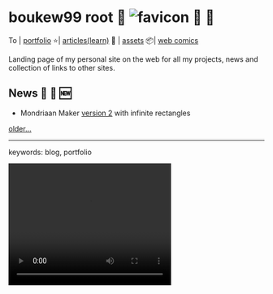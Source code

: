 # boukew99 root 🥦 ![favicon](favicon.ico) 🔖 🔗

To | [portfolio](portfolio.md) ⭐| [articles(learn)](articles.md) 🧻 | [assets](assets) 📦| [web comics](web_comics)

Landing page of my personal site on the web for all my projects, news and collection of links to other sites.

## News 📰 📅 🆕
- Mondriaan Maker [version 2](https://itch.io/embed-upload/6017377?color=fac901) with infinite rectangles

[older...](news.md)

---

keywords: blog, portfolio

<video width="320" height="240" controls>
  <source src="mondriaan_maker.webm" type="video/webm">
  Your browser does not support the video tag.
</video> 
